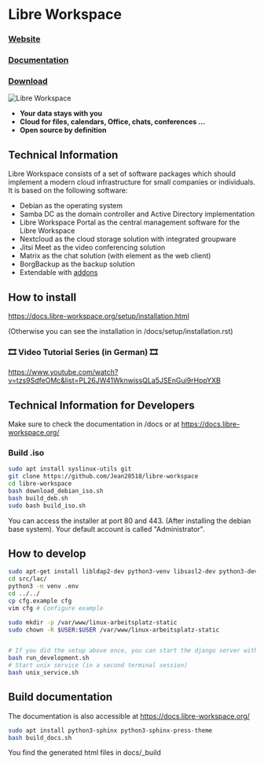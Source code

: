 # Libre Workspace

### [Website](https://www.libre-workspace.org/)
### [Documentation](https://docs.libre-workspace.org/)
### [Download](https://github.com/Jean28518/libre-workspace/releases/latest)

![Libre Workspace](https://www.libre-workspace.org/wp-content/uploads/2024/01/Design-ohne-Titel.jpg)

- **Your data stays with you**
- **Cloud for files, calendars, Office, chats, conferences ...**
- **Open source by definition**

## Technical Information

Libre Workspace consists of a set of software packages which should implement a modern cloud infrastructure for small companies or individuals. It is based on the following software:

- Debian as the operating system
- Samba DC as the domain controller and Active Directory implementation
- Libre Workspace Portal as the central management software for the Libre Workspace
- Nextcloud as the cloud storage solution with integrated groupware
- Jitsi Meet as the video conferencing solution
- Matrix as the chat solution (with element as the web client)
- BorgBackup as the backup solution
- Extendable with [addons](https://docs.libre-workspace.org/modules/addons.html)

## How to install

<https://docs.libre-workspace.org/setup/installation.html>

(Otherwise you can see the installation in /docs/setup/installation.rst)

### 🎞️ Video Tutorial Series (in German) 🎞️

<https://www.youtube.com/watch?v=tzs9SdfeOMc&list=PL26JW41WknwissQLa5JSEnGui9rHppYXB>

## Technical Information for Developers

Make sure to check the documentation in /docs or at <https://docs.libre-workspace.org/>

### Build .iso

```bash
sudo apt install syslinux-utils git
git clone https://github.com/Jean28518/libre-workspace
cd libre-workspace
bash download_debian_iso.sh
bash build_deb.sh
sudo bash build_iso.sh
```

You can access the installer at port 80 and 443. (After installing the debian base system).
Your default account is called "Administrator".

## How to develop

```bash
sudo apt-get install libldap2-dev python3-venv libsasl2-dev python3-dev
cd src/lac/
python3 -m venv .env
cd ../../
cp cfg.example cfg
vim cfg # Configure example

sudo mkdir -p /var/www/linux-arbeitsplatz-static
sudo chown -R $USER:$USER /var/www/linux-arbeitsplatz-static


# If you did the setup above once, you can start the django server with this command
bash run_development.sh
# Start unix service (in a second terminal session)
bash unix_service.sh
```

## Build documentation

The documentation is also accessible at <https://docs.libre-workspace.org/>

```bash
sudo apt install python3-sphinx python3-sphinx-press-theme
bash build_docs.sh
```

You find the generated html files in docs/_build
